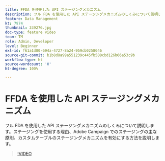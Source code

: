 ```yaml
---
title: FFDA を使用した API ステージングメカニズム
description: フル FDA を使用した API ステージングメカニズムのしくみについて説明します。ステージングを使用する理由、Adobe Campaign でのステージングの主な原則、カスタムテーブルのステージングメカニズムを有効にする方法を説明します。
feature: Data Management
kt: 7974
thumbnail: 339276.jpg
doc-type: feature video
team: TM
role: Admin, Developer
level: Beginner
exl-id: f61a1d00-694a-4727-8a24-959cb0258046
source-git-commit: b1b8d8a99a551239c445fb588cbd126b66a53c9b
workflow-type: ht
source-wordcount: '0'
ht-degree: 100%

---
```


# FFDA を使用した API ステージングメカニズム

フル FDA を使用した API ステージングメカニズムのしくみについて説明します。ステージングを使用する理由、Adobe Campaign でのステージングの主な原則、カスタムテーブルのステージングメカニズムを有効にする方法を説明します。

>[!VIDEO](https://video.tv.adobe.com/v/339276?quality=12&learn=on)
